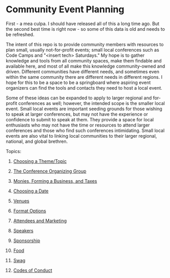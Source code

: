# Community Event Planning
First - a mea culpa. I should have released all of this a long time ago. But the second best time is right now - so some of this data is old and needs to be refreshed. 

The intent of this repo is to provide community members with resources to plan small, usually not-for-profit events; small local conferences such as Code Camps and "&lt;insert tech&gt; Saturdays." My hope is to gather knowledge and tools from all community spaces, make them findable and available here, and most of all make this knowledge community-owned and driven. Different communities have different needs, and sometimes even within the same community there are different needs in different regions. I hope for this to be a space to be a springboard where aspiring event organizers can find the tools and contacts they need to host a local event.

Some of these ideas can be expanded to apply to larger regional and for-profit conferences as well; however, the intended scope is the smaller local event. Small local events are important seeding grounds for those wishing to speak at larger conferences, but may not have the experience or confidence to submit to speak at them. They provide a space for local enthusiasts who may not have the time or resources to attend larger conferences and those who find such conferences intimidating. Small local events are also vital to linking local communities to their larger regional, national, and global brethren.

Topics:<br>

1. [Choosing a Theme/Topic][Choosing a Theme/Topic]

2. [The Conference Organizing Group][The Conference Organizing Group]

3. [Monies, Forming a Business, and Taxes][Monies, Forming a Business, and Taxes]

4. [Choosing a Date][Choosing a Date]  

5. [Venues][Venues]

6. [Format Options][Format Options]

7. [Attendees and Marketing][Attendees and Marketing]

8. [Speakers][Speakers]

9. [Sponsorship][Sponsorship]

10. [Food][Food]

11. [Swag][Swag]

12. [Codes of Conduct][Codes of Conduct]

[Choosing a Theme/Topic]: 01.0-Choosing-a-Theme-Topic.md
[The Conference Organizing Group]: 02.0-The-Conference-Organizing-Group.md
[Monies, Forming a Business, and Taxes]: 03.-Monies,-Forming-a-Business,-and-Taxes.md
[Choosing a Date]: 04.-Choosing-a-Date.md
[Format Options]: 05.-Format-Options.md
[Venues]: 06.-Venues.md
[Attendees and Marketing]: 07.-Attendees-and-Marketing.md
[Speakers]: 08.-Speakers.md
[Sponsorship]: 09.-Sponsorship.md
[Food]: 10.0-Food.md
[Swag]: 11.0-Swag-Prizes.md
[Codes of Conduct]: 12.0-Codes-of-Conduct.md




